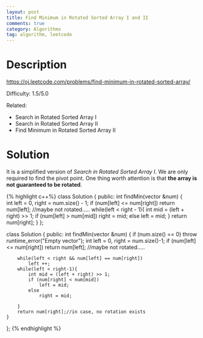 ```yaml
---
layout: post
title: Find Minimum in Rotated Sorted Array I and II
comments: true
category: Algorithms
tag: algorithm, leetcode
---
```



# Description

https://oj.leetcode.com/problems/find-minimum-in-rotated-sorted-array/

Difficulty: 1.5/5.0

Related: 

- Search in Rotated Sorted Array I
- Search in Rotated Sorted Array II
- Find Minimum in Rotated Sorted Array II


# Solution

It is a simplified version of *Search in Rotated Sorted Array I*. We are only required to find the pivot point. One thing worth attention is that **the array is not guaranteed to be rotated**.

{% highlight c++%}
class Solution {
public:
    int findMin(vector<int> &num) {            
        int left = 0, right = num.size() - 1;
        if (num[left] <= num[right]) return num[left]; //maybe not rotated.....
        while(left < right - 1){
            int mid = (left + right) >> 1;
            if (num[left] > num[mid])
                right = mid;
            else
                left = mid;
        }
        return num[right];
    }
};

class Solution {
public:
    int findMin(vector<int> &num) {
        if (num.size() == 0)
            throw runtime_error("Empty vector");
        int left = 0, right = num.size()-1;
        if (num[left] <= num[right]) return num[left]; //maybe not rotated.....

        while(left < right && num[left] == num[right]) 
            left ++;
        while(left < right-1){
            int mid = (left + right) >> 1;
            if (num[right] < num[mid])
                left = mid;
            else
                right = mid;
                
        }
        return num[right];//in case, no rotation exists
    }
};
{% endhighlight %}